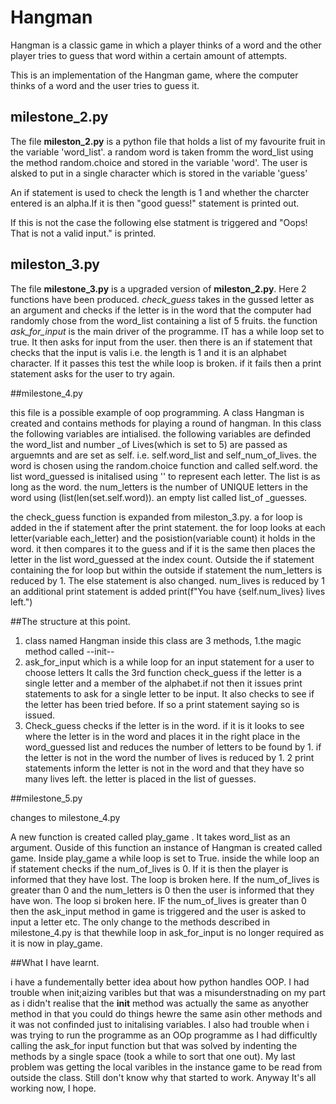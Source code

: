 # Hangman
Hangman is a classic game in which a player thinks of a word and the other player tries to guess that word within a certain amount of attempts.

This is an implementation of the Hangman game, where the computer thinks of a word and the user tries to guess it. 

## milestone_2.py

The file **mileston_2.py** is a python file that holds a list of my favourite fruit in the variable 'word_list'.
a random word is taken fromm the word_list using the method random.choice and stored in the variable 'word'.
The user is alsked to put in a single character which is stored in the variable 'guess'

An if statement is used to check the length is 1  and whether the charcter entered is an alpha.If it is then "good guess!" statement is printed out.

If this is not the case the following else statment is triggered and "Oops! That is not a valid input." is printed.

## mileston_3.py

The file **milestone_3.py** is a upgraded version of **mileston_2.py**. Here 2 functions have been produced. 
*check_guess* takes in the gussed letter as an argument and checks if the letter is in the word that the computer had randomly chose from the word_list containing a list of 5 fruits. 
the function *ask_for_input* is the main driver of the programme. IT has a while loop set to true. It then asks for input from the user. then there is an if statement that checks that the input is valis i.e.
the length is 1 and it is an alphabet character. If it passes this test the while loop is broken. if it fails then a print statement asks for the user to try again.


##milestone_4.py

this file is a possible example of oop programming. A class Hangman is created and contains methods for playing a round of hangman. In this class the following variables are intialised.
the following variables are definded
the word_list and number _of Lives(which is set to 5) are passed as arguemnts and are set as self. i.e. self.word_list and self_num_of_lives.
the word is chosen using the random.choice function and called self.word.
the list word_guessed is initalised using '' to represent each letter. The list is as long as the word. 
the num_letters is the number of UNIQUE letters in the word using (list(len(set.self.word)). 
an empty list called list_of _guesses.

the check_guess function is expanded from mileston_3.py.
 a for loop is added in the if statement after the print statement. the for loop looks at each letter(variable each_letter) and the posistion(variable count) it holds in the word. it then compares it to the guess and if it is the same then places the letter in the list word_guessed at the index count. Outside the if statement containing the for loop  but within the  outside if statement the num_letters is reduced by 1. 
 The else statement is also changed.
 num_lives is reduced by 1
 an additional print statement is added print(f"You have {self.num_lives} lives left.")

##The structure at this point.

1. class named Hangman
inside this class are 3 methods, 
1.the magic method called --init--
2. ask_for_input which is a while loop for an input statement for a user to choose letters
It calls the 3rd function check_guess if the letter is a single letter and a member of the alphabet.if not then it issues print statements to ask for a single letter to be input. It also checks to see if the letter has been tried before. If so a print statement saying so is issued. 
3. Check_guess checks if the letter is in the word. if it is it looks to see where the letter is in the word and places it in the right place in the word_guessed list and reduces the number of letters to be found by 1.
if the letter is not in the word the number of lives is reduced by 1. 2 print statements inform the letter is not in the word and that they have so many lives left. the letter is placed in the list of guesses.


##milestone_5.py

changes to milestone_4.py

A new function is created called play_game . It takes word_list as an argument. Ouside of this function an instance of Hangman is created called game. Inside play_game a while loop is set to True. inside the while loop an if statement checks if the num_of_lives is 0. If it is then the player is informed that they have lost. The loop is broken here. If the num_of_lives is greater than 0 and the num_letters is 0 then the user is informed that they have won. The loop si broken here. IF the num_of_lives is greater than 0 then the ask_input method in game is triggered and the user is asked to input a letter etc.
 The only change to the methods described in milestone_4.py is that thewhile loop in ask_for_input is no longer required as it is now in play_game.

 ##What I have learnt.

 i have a fundementally better idea about how python handles OOP. I had trouble when init;aizing varibles but that was a misunderstnading on my part as i didn't realise that the __init__ method was actually the same as anyother method in that you could do things hewre the same asin other methods and it was not confinded just to initalising variables. I also had trouble when i was trying to run the programme as an OOp programme as I had difficultly calling the ask_for input function but that was solved by indenting the methods by a single space (took a while to sort that one out). My last problem was getting the local varibles in the instance game to be read from outside the class. Still don't know why that started to work. Anyway It's all working now, I hope.
